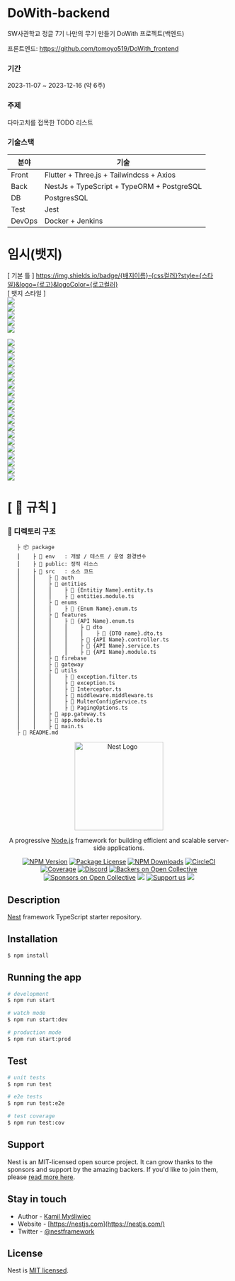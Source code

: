# DoWith-backend
SW사관학교 정글 7기 나만의 무기 만들기 DoWith 프로젝트(백엔드)

프론트엔드: https://github.com/tomoyo519/DoWith_frontend

### 기간
2023-11-07 ~ 2023-12-16 (약 6주)

### 주제
다마고치를 접목한 TODO 리스트

### 기술스택
| 분야 | 기술 |
| --- | --- |
| Front | Flutter + Three.js + Tailwindcss + Axios |
| Back | NestJs + TypeScript + TypeORM + PostgreSQL |
| DB | PostgresSQL |
| Test | Jest |
| DevOps | Docker + Jenkins |

# 임시(뱃지)
[ 기본 틀 ]
https://img.shields.io/badge/{배지이름}-{css컬러}?style={스타일}&logo={로고}&logoColor={로고컬러}<br/>
[ 뱃지 스타일 ]
<br/>
<span><img src ="https://img.shields.io/badge/Java-007396.svg?&style=for-the-badge&logo=Java&logoColor=white"/></span><br/>
<span><img src ="https://img.shields.io/badge/Java-007396.svg?&style=plastic&logo=Java&logoColor=white"/></span><br/>
<span><img src ="https://img.shields.io/badge/Java-007396.svg?&style=flat&logo=Java&logoColor=white"/></span><br/>
<span><img src ="https://img.shields.io/badge/Java-007396.svg?&flat-square&logo=Java&logoColor=white"/></span><br/>
<span><img src ="https://img.shields.io/badge/Java-007396.svg?&style=social&logo=Java&logoColor=white"/></span><br/>

<span><img src="https://img.shields.io/badge/node.js-339933?style=for-the-badge&logo=Node.js&logoColor=white"/></span><br/>
<span><img src="https://img.shields.io/badge/TypeScript-3178C6?style=for-the-badge&logo=tsnode&logoColor=white"/></span><br/>
<span><img src ="https://img.shields.io/badge/JavaScript-F7DF1E?style=for-the-badge&logo=javascript&logoColor=white"/></span><br/>
<span><img src="https://img.shields.io/badge/JWT-000000?style=for-the-badge&logo=jsonwebtokens&logoColor=white"/></span><br/>
<span><img src ="https://img.shields.io/badge/PostgreSQL-4169E1?style=for-the-badge&logo=postgresql&logoColor=white"/></span><br/>
<span><img src ="https://img.shields.io/badge/express-000000?style=for-the-badge&logo=express&logoColor=white"/></span><br/>
<span><img src ="https://img.shields.io/badge/sharp-99CC00?style=for-the-badge&logo=sharp&logoColor=white"/></span><br/>
<span><img src ="https://img.shields.io/badge/amazonec2-FF9900?style=for-the-badge&logo=amazonec2&logoColor=white"/></span><br/>
<span><img src ="https://img.shields.io/badge/docker-2496ED?style=for-the-badge&logo=docker&logoColor=white"/></span><br/>
<span><img src ="https://img.shields.io/badge/github-181717?style=for-the-badge&logo=github&logoColor=white"/></span><br/>
<span><img src ="https://img.shields.io/badge/jira-0052CC?style=for-the-badge&logo=jira&logoColor=white"/></span><br/>
<span><img src ="https://img.shields.io/badge/notion-000000?style=for-the-badge&logo=notion&logoColor=white"/></span><br/>
<span><img src ="https://img.shields.io/badge/figma-F24E1E?style=for-the-badge&logo=figma&logoColor=white"/></span><br/>
<span><img src ="https://img.shields.io/badge/slack-4A154B?style=for-the-badge&logo=slack&logoColor=white"/></span><br/>
<span><img src ="https://img.shields.io/badge/typeform-262627?style=for-the-badge&logo=typeform&logoColor=white"/></span><br/>
<span><img src ="https://img.shields.io/badge/nestjs-E0234E?style=for-the-badge&logo=nestjs&logoColor=white"/></span><br/>
<span><img src ="https://img.shields.io/badge/flutter-02569B?style=for-the-badge&logo=flutter&logoColor=white"/></span><br/>
<span><img src ="https://img.shields.io/badge/three.js-000000?style=for-the-badge&logo=threedotjs&logoColor=white"/></span><br/>
<span><img src ="https://img.shields.io/badge/socket.io-010101?style=for-the-badge&logo=socketdotio&logoColor=white"/></span><br/>
<span><img src ="https://img.shields.io/badge/kakao-FFCD00?style=for-the-badge&logo=kakao&logoColor=white"/></span><br/>

# **[ 🚫 규칙 ]**
### **📌 디렉토리 구조**

       ├ 📦 package
       ⎮    ├ 📁 env   : 개발 / 테스트 / 운영 환경변수
       ⎮    ├ 📁 public: 정적 리소스
       ⎮    ├ 📁 src   : 소스 코드
       ⎮    ⎮    ├ 📁 auth
       ⎮    ⎮    ├ 📁 entities
       ⎮    ⎮    ⎮    ├ 📄 {Entitiy Name}.entity.ts
       ⎮    ⎮    ⎮    ├ 📄 entities.module.ts
       ⎮    ⎮    ├ 📁 enums
       ⎮    ⎮    ⎮    ├ 📄 {Enum Name}.enum.ts
       ⎮    ⎮    ├ 📁 features
       ⎮    ⎮    ⎮    ├ 📁 {API Name}.enum.ts
       ⎮    ⎮    ⎮    ⎮    ├ 📁 dto
       ⎮    ⎮    ⎮    ⎮    ⎮    ├ 📄 {DTO name}.dto.ts
       ⎮    ⎮    ⎮    ⎮    ├ 📄 {API Name}.controller.ts
       ⎮    ⎮    ⎮    ⎮    ├ 📄 {API Name}.service.ts
       ⎮    ⎮    ⎮    ⎮    ├ 📄 {API Name}.module.ts
       ⎮    ⎮    ├ 📁 firebase
       ⎮    ⎮    ├ 📁 gateway
       ⎮    ⎮    ├ 📁 utils
       ⎮    ⎮    ⎮    ├ 📄 exception.filter.ts
       ⎮    ⎮    ⎮    ├ 📄 exception.ts
       ⎮    ⎮    ⎮    ├ 📄 Interceptor.ts
       ⎮    ⎮    ⎮    ├ 📄 middleware.middleware.ts
       ⎮    ⎮    ⎮    ├ 📄 MulterConfigService.ts
       ⎮    ⎮    ⎮    ├ 📄 PagingOptions.ts
       ⎮    ⎮    ├ 📄 app.gateway.ts
       ⎮    ⎮    ├ 📄 app.module.ts
       ⎮    ⎮    ├ 📄 main.ts
       ├ 📝 README.md

<p align="center">
  <a href="http://nestjs.com/" target="blank"><img src="https://nestjs.com/img/logo-small.svg" width="200" alt="Nest Logo" /></a>
</p>

[circleci-image]: https://img.shields.io/circleci/build/github/nestjs/nest/master?token=abc123def456
[circleci-url]: https://circleci.com/gh/nestjs/nest

  <p align="center">A progressive <a href="http://nodejs.org" target="_blank">Node.js</a> framework for building efficient and scalable server-side applications.</p>
    <p align="center">
<a href="https://www.npmjs.com/~nestjscore" target="_blank"><img src="https://img.shields.io/npm/v/@nestjs/core.svg" alt="NPM Version" /></a>
<a href="https://www.npmjs.com/~nestjscore" target="_blank"><img src="https://img.shields.io/npm/l/@nestjs/core.svg" alt="Package License" /></a>
<a href="https://www.npmjs.com/~nestjscore" target="_blank"><img src="https://img.shields.io/npm/dm/@nestjs/common.svg" alt="NPM Downloads" /></a>
<a href="https://circleci.com/gh/nestjs/nest" target="_blank"><img src="https://img.shields.io/circleci/build/github/nestjs/nest/master" alt="CircleCI" /></a>
<a href="https://coveralls.io/github/nestjs/nest?branch=master" target="_blank"><img src="https://coveralls.io/repos/github/nestjs/nest/badge.svg?branch=master#9" alt="Coverage" /></a>
<a href="https://discord.gg/G7Qnnhy" target="_blank"><img src="https://img.shields.io/badge/discord-online-brightgreen.svg" alt="Discord"/></a>
<a href="https://opencollective.com/nest#backer" target="_blank"><img src="https://opencollective.com/nest/backers/badge.svg" alt="Backers on Open Collective" /></a>
<a href="https://opencollective.com/nest#sponsor" target="_blank"><img src="https://opencollective.com/nest/sponsors/badge.svg" alt="Sponsors on Open Collective" /></a>
  <a href="https://paypal.me/kamilmysliwiec" target="_blank"><img src="https://img.shields.io/badge/Donate-PayPal-ff3f59.svg"/></a>
    <a href="https://opencollective.com/nest#sponsor"  target="_blank"><img src="https://img.shields.io/badge/Support%20us-Open%20Collective-41B883.svg" alt="Support us"></a>
  <a href="https://twitter.com/nestframework" target="_blank"><img src="https://img.shields.io/twitter/follow/nestframework.svg?style=social&label=Follow"></a>
</p>
  <!--[![Backers on Open Collective](https://opencollective.com/nest/backers/badge.svg)](https://opencollective.com/nest#backer)
  [![Sponsors on Open Collective](https://opencollective.com/nest/sponsors/badge.svg)](https://opencollective.com/nest#sponsor)-->

## Description

[Nest](https://github.com/nestjs/nest) framework TypeScript starter repository.

## Installation

```bash
$ npm install
```

## Running the app

```bash
# development
$ npm run start

# watch mode
$ npm run start:dev

# production mode
$ npm run start:prod
```

## Test

```bash
# unit tests
$ npm run test

# e2e tests
$ npm run test:e2e

# test coverage
$ npm run test:cov
```

## Support

Nest is an MIT-licensed open source project. It can grow thanks to the sponsors and support by the amazing backers. If you'd like to join them, please [read more here](https://docs.nestjs.com/support).

## Stay in touch

- Author - [Kamil Myśliwiec](https://kamilmysliwiec.com)
- Website - [https://nestjs.com](https://nestjs.com/)
- Twitter - [@nestframework](https://twitter.com/nestframework)

## License

Nest is [MIT licensed](LICENSE).
